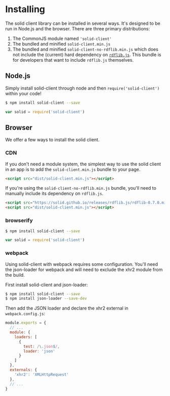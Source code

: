 # Installing

The solid client library can be installed in several ways. It's designed to be
run in Node.js and the browser. There are three primary distributions:

1. The CommonJS module named `'solid-client'`
2. The bundled and minified `solid-client.min.js`
3. The bundled and minified `solid-client-no-rdflib.min.js` which does not
   include the (current) hard dependency on
   [`rdflib.js`](https://github.com/linkeddata/rdflib.js). This bundle is for
   developers that want to include `rdflib.js` themselves.

## Node.js

Simply install solid-client through node and then `require('solid-client')`
within your code!

```sh
$ npm install solid-client --save
```

```js
var solid = require('solid-client')
```

## Browser

We offer a few ways to install the solid client.

### CDN

If you don't need a module system, the simplest way to use the solid client in
an app is to add the `solid-client.min.js` bundle to your page.

```html
<script src="dist/solid-client.min.js"></script>
```

If you're using the `solid-client-no-rdflib.min.js` bundle, you'll need to
manually include its dependency on `rdflib.js`.

```html
<script src="https://solid.github.io/releases/rdflib.js/rdflib-0.7.0.min.js"></script>
<script src="dist/solid-client.min.js"></script>
```

### browserify

```sh
$ npm install solid-client --save
```

```js
var solid = require('solid-client')
```

### webpack

Using solid-client with webpack requires some configuration. You'll need the
json-loader for webpack and will need to exclude the xhr2 module from the build.

First install solid-client and json-loader:

```sh
$ npm install solid-client --save
$ npm install json-loader --save-dev
```

Then add the JSON loader and declare the xhr2 external in `webpack.config.js`:

```js
module.exports = {
  // ...
  module: {
    loaders: [
      {
        test: /\.json$/,
        loader: 'json'
      }
    ]
  },
  externals: {
    'xhr2': 'XMLHttpRequest'
  },
  // ...
}
```
